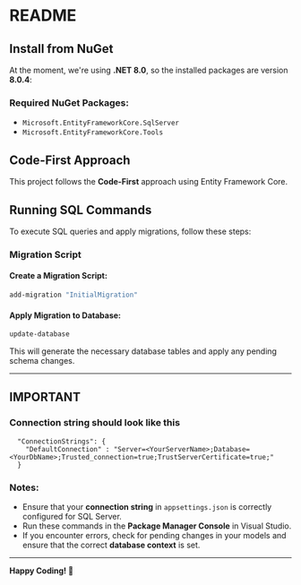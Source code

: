 # README

## Install from NuGet

At the moment, we're using **.NET 8.0**, so the installed packages are version **8.0.4**:

### Required NuGet Packages:

- `Microsoft.EntityFrameworkCore.SqlServer`
- `Microsoft.EntityFrameworkCore.Tools`

## Code-First Approach

This project follows the **Code-First** approach using Entity Framework Core.

## Running SQL Commands

To execute SQL queries and apply migrations, follow these steps:

### Migration Script

#### Create a Migration Script:

```powershell
add-migration "InitialMigration"
```

#### Apply Migration to Database:

```powershell
update-database
```

This will generate the necessary database tables and apply any pending schema changes.

---

## IMPORTANT

### Connection string should look like this
```
  "ConnectionStrings": {
    "DefaultConnection" : "Server=<YourServerName>;Database=<YourDbName>;Trusted_connection=true;TrustServerCertificate=true;"
  }

```

### Notes:

- Ensure that your **connection string** in `appsettings.json` is correctly configured for SQL Server.
- Run these commands in the **Package Manager Console** in Visual Studio.
- If you encounter errors, check for pending changes in your models and ensure that the correct **database context** is set.

---

**Happy Coding! 🚀**
